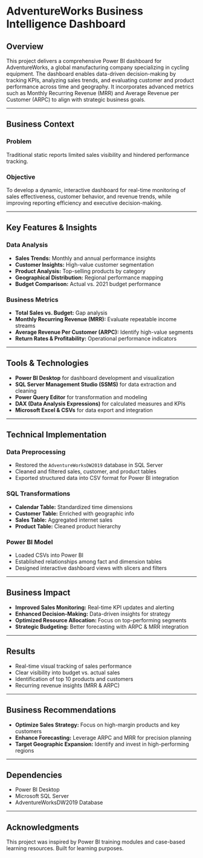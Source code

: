 # AdventureWorks Business Intelligence Dashboard

## Overview
This project delivers a comprehensive Power BI dashboard for AdventureWorks, a global manufacturing company specializing in cycling equipment. The dashboard enables data-driven decision-making by tracking KPIs, analyzing sales trends, and evaluating customer and product performance across time and geography. It incorporates advanced metrics such as Monthly Recurring Revenue (MRR) and Average Revenue per Customer (ARPC) to align with strategic business goals.

---

## Business Context

### Problem
Traditional static reports limited sales visibility and hindered performance tracking.

### Objective
To develop a dynamic, interactive dashboard for real-time monitoring of sales effectiveness, customer behavior, and revenue trends, while improving reporting efficiency and executive decision-making.

---

## Key Features & Insights

### Data Analysis
- **Sales Trends:** Monthly and annual performance insights
- **Customer Insights:** High-value customer segmentation
- **Product Analysis:** Top-selling products by category
- **Geographical Distribution:** Regional performance mapping
- **Budget Comparison:** Actual vs. 2021 budget performance

### Business Metrics
- **Total Sales vs. Budget:** Gap analysis
- **Monthly Recurring Revenue (MRR):** Evaluate repeatable income streams
- **Average Revenue Per Customer (ARPC):** Identify high-value segments
- **Return Rates & Profitability:** Operational performance indicators

---

## Tools & Technologies

- **Power BI Desktop** for dashboard development and visualization
- **SQL Server Management Studio (SSMS)** for data extraction and cleaning
- **Power Query Editor** for transformation and modeling
- **DAX (Data Analysis Expressions)** for calculated measures and KPIs
- **Microsoft Excel & CSVs** for data export and integration

---

## Technical Implementation

### Data Preprocessing
- Restored the `AdventureWorksDW2019` database in SQL Server
- Cleaned and filtered sales, customer, and product tables
- Exported structured data into CSV format for Power BI integration

### SQL Transformations
- **Calendar Table:** Standardized time dimensions
- **Customer Table:** Enriched with geographic info
- **Sales Table:** Aggregated internet sales
- **Product Table:** Cleaned product hierarchy

### Power BI Model
- Loaded CSVs into Power BI
- Established relationships among fact and dimension tables
- Designed interactive dashboard views with slicers and filters

---

## Business Impact

- **Improved Sales Monitoring:** Real-time KPI updates and alerting
- **Enhanced Decision-Making:** Data-driven insights for strategy
- **Optimized Resource Allocation:** Focus on top-performing segments
- **Strategic Budgeting:** Better forecasting with ARPC & MRR integration

---

## Results

- Real-time visual tracking of sales performance
- Clear visibility into budget vs. actual sales
- Identification of top 10 products and customers
- Recurring revenue insights (MRR & ARPC)

---

## Business Recommendations

- **Optimize Sales Strategy:** Focus on high-margin products and key customers
- **Enhance Forecasting:** Leverage ARPC and MRR for precision planning
- **Target Geographic Expansion:** Identify and invest in high-performing regions

---

## Dependencies

- Power BI Desktop
- Microsoft SQL Server
- AdventureWorksDW2019 Database

---

## Acknowledgments
This project was inspired by Power BI training modules and case-based learning resources. Built for learning purposes.

